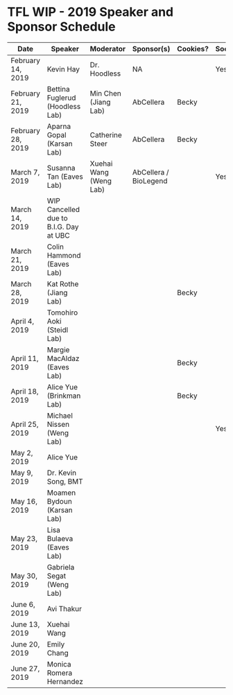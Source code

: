 # TFL WIP - 2019 Speaker and Sponsor Schedule

| Date              | Speaker                                | Moderator              | Sponsor(s)            | Cookies? | Social? |
|-------------------|----------------------------------------|------------------------|-----------------------|----------|---------|
| February 14, 2019 | Kevin Hay                              | Dr. Hoodless           | NA                    |          | Yes     |
| February 21, 2019 | Bettina Fuglerud (Hoodless Lab)        | Min Chen (Jiang Lab)   | AbCellera             | Becky    |         |
| February 28, 2019 | Aparna Gopal (Karsan Lab)              | Catherine Steer        | AbCellera             | Becky    |         |
| March 7, 2019     | Susanna Tan (Eaves Lab)                | Xuehai Wang (Weng Lab) | AbCellera / BioLegend |          | Yes     |
| March 14, 2019    | WIP Cancelled due to B.I.G. Day at UBC |                        |                       |          |         |
| March 21, 2019    | Colin Hammond (Eaves Lab)              |                        |                       |          |         |
| March 28, 2019    | Kat Rothe (Jiang Lab)                  |                        |                       | Becky    |         |
| April 4, 2019     | Tomohiro Aoki (Steidl Lab)             |                        |                       |          |         |
| April 11, 2019    | Margie MacAldaz (Eaves Lab)            |                        |                       | Becky    |         |
| April 18, 2019    | Alice Yue (Brinkman Lab)               |                        |                       | Becky    |         |
| April 25, 2019    | Michael Nissen (Weng Lab)              |                        |                       |          | Yes     |
| May 2, 2019       | Alice Yue                              |                        |                       |          |         |
| May 9, 2019       | Dr. Kevin Song, BMT                    |                        |                       |          |         |
| May 16, 2019      | Moamen Bydoun (Karsan Lab)             |                        |                       |          |         |
| May 23, 2019      | Lisa Bulaeva (Eaves Lab)               |                        |                       |          |         |
| May 30, 2019      | Gabriela Segat (Weng Lab)              |                        |                       |          |         |
| June 6, 2019      | Avi Thakur                             |                        |                       |          |         |
| June 13, 2019     | Xuehai Wang                            |                        |                       |          |         |
| June 20, 2019     | Emily Chang                            |                        |                       |          |         |
| June 27, 2019     | Monica Romera Hernandez                |                        |                       |          |         |
